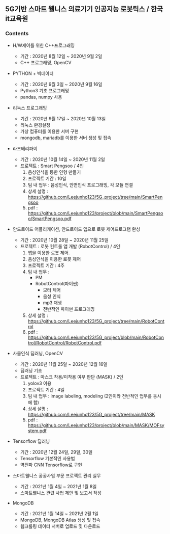 ## 5G기반 스마트 웰니스 의료기기 인공지능 로봇틱스 / 한국it교육원
### Contents
- H/W제어를 위한 C++프로그래밍
    + 기간 : 2020년 8월 12일 ~ 2020년 9월 2일
    + C++ 프로그래밍, OpenCV

- PYTHON + 빅데이터
    + 기간 : 2020년 9월 3일 ~ 2020년 9월 16일
    + Python3 기초 프로그래밍
    + pandas, numpy 사용

- 리눅스 프로그래밍
    + 기간 : 2020년 9월 17일 ~ 2020년 10월 13일
    + 리눅스 환경설정
    + 가상 컴퓨터를 이용한 서버 구현
    + mongodb, mariadb를 이용한 서버 생성 및 접속

- 라즈베리파이
    + 기간 : 2020년 10월 14일 ~ 2020년 11월 2일
    + 프로젝트 : Smart Pengsoo / 4인
        1. 음성인식을 통한 인형 만들기
        2. 프로젝트 기간 : 10일
        3. 팀 내 업무 : 음성인식, 안면인식 프로그래밍, 각 모듈 연결
        4. 상세 설명 : https://github.com/Leejunho123/5G_project/tree/main/SmartPengsoo
        5. pdf : https://github.com/Leejunho123/project/blob/main/SmartPengsoo/SmartPengsoo.pdf

- 안드로이드 어플리케이션, 안드로이드 앱으로 로봇 제어프로그램 완성
    + 기간 : 2020년 10월 28일 ~ 2020년 11월 25일
    + 프로젝트 : 로봇 컨트롤 앱 개발 (RobotControl) / 4인
        1. 앱을 이용한 로봇 제어.
        2. 음성인식을 이용한 로봇 제어
        3. 프로젝트 기간 : 4주
        4. 팀 내 업무 : 
            + PM
            + RobotControl(파이썬)
                + 모터 제어 
                + 음성 인식 
                + mp3 재생 
                + 전반적인 파이썬 프로그래밍
        5. 상세 설명 : https://github.com/Leejunho123/5G_project/tree/main/RobotControl
        6. pdf : https://github.com/Leejunho123/5G_project/blob/main/RobotControl/RobotControl/RobotControl.pdf
        
- 사물인식 딥러닝, OpenCV
    + 기간 : 2020년 11월 25일 ~ 2020년 12월 16일
    + 딥러닝 기초
    + 프로젝트 : 마스크 착용/미착용 여부 판단 (MASK) / 2인
        1. yolov3 이용
        2. 프로젝트 기간 : 4일
        3. 팀 내 업무 : image labeling, modeling (2인이라 전반적인 업무를 동시에 함)
        4. 상세 설명 : https://github.com/Leejunho123/5G_project/tree/main/MASK
        5. pdf : https://github.com/Leejunho123/project/blob/main/MASK/MOFsystem.pdf
        

- Tensorflow 딥러닝
    + 기간 : 2020년 12월 24일, 29일, 30일
    + Tensorflow 기본적인 사용법
    + 역전파 CNN Tensorflow로 구현

- 스마트웰니스 공공사업 부문 프로젝트 관리 실무
    + 기간 : 2021년 1월 4일 ~ 2021년 1월 8일
    + 스마트웰니스 관련 사업 제안 및 보고서 작성

- MongoDB
    + 기간 : 2021년 1월 14일 ~ 2021년 2월 1일
    + MongoDB, MongoDB Atlas 생성 및 접속
    + 웹크롤링 데이터 서버로 업로드 및 다운로드
